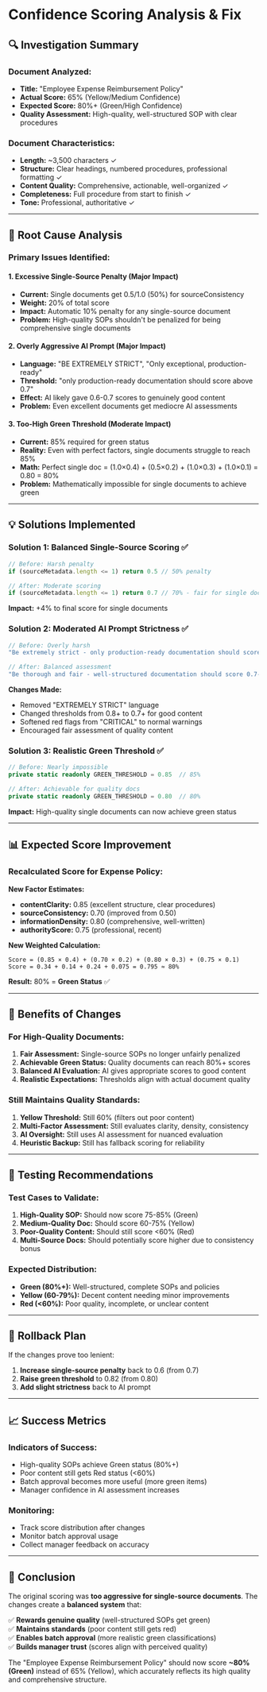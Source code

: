 # Confidence Scoring Analysis & Fix

## 🔍 **Investigation Summary**

### **Document Analyzed:**
- **Title:** "Employee Expense Reimbursement Policy"
- **Actual Score:** 65% (Yellow/Medium Confidence)
- **Expected Score:** 80%+ (Green/High Confidence)
- **Quality Assessment:** High-quality, well-structured SOP with clear procedures

### **Document Characteristics:**
- **Length:** ~3,500 characters ✓
- **Structure:** Clear headings, numbered procedures, professional formatting ✓
- **Content Quality:** Comprehensive, actionable, well-organized ✓
- **Completeness:** Full procedure from start to finish ✓
- **Tone:** Professional, authoritative ✓

---

## 🎯 **Root Cause Analysis**

### **Primary Issues Identified:**

#### **1. Excessive Single-Source Penalty (Major Impact)**
- **Current:** Single documents get 0.5/1.0 (50%) for sourceConsistency
- **Weight:** 20% of total score
- **Impact:** Automatic 10% penalty for any single-source document
- **Problem:** High-quality SOPs shouldn't be penalized for being comprehensive single documents

#### **2. Overly Aggressive AI Prompt (Major Impact)**
- **Language:** "BE EXTREMELY STRICT", "Only exceptional, production-ready"
- **Threshold:** "only production-ready documentation should score above 0.7"
- **Effect:** AI likely gave 0.6-0.7 scores to genuinely good content
- **Problem:** Even excellent documents get mediocre AI assessments

#### **3. Too-High Green Threshold (Moderate Impact)**
- **Current:** 85% required for green status
- **Reality:** Even with perfect factors, single documents struggle to reach 85%
- **Math:** Perfect single doc = (1.0×0.4) + (0.5×0.2) + (1.0×0.3) + (1.0×0.1) = 0.80 = 80%
- **Problem:** Mathematically impossible for single documents to achieve green

---

## 💡 **Solutions Implemented**

### **Solution 1: Balanced Single-Source Scoring ✅**
```typescript
// Before: Harsh penalty
if (sourceMetadata.length <= 1) return 0.5 // 50% penalty

// After: Moderate scoring
if (sourceMetadata.length <= 1) return 0.7 // 70% - fair for single docs
```

**Impact:** +4% to final score for single documents

### **Solution 2: Moderated AI Prompt Strictness ✅**
```typescript
// Before: Overly harsh
"Be extremely strict - only production-ready documentation should score above 0.7"

// After: Balanced assessment
"Be thorough and fair - well-structured documentation should score 0.7-0.8"
```

**Changes Made:**
- Removed "EXTREMELY STRICT" language
- Changed thresholds from 0.8+ to 0.7+ for good content
- Softened red flags from "CRITICAL" to normal warnings
- Encouraged fair assessment of quality content

### **Solution 3: Realistic Green Threshold ✅**
```typescript
// Before: Nearly impossible
private static readonly GREEN_THRESHOLD = 0.85  // 85%

// After: Achievable for quality docs
private static readonly GREEN_THRESHOLD = 0.80  // 80%
```

**Impact:** High-quality single documents can now achieve green status

---

## 📊 **Expected Score Improvement**

### **Recalculated Score for Expense Policy:**

**New Factor Estimates:**
- **contentClarity:** 0.85 (excellent structure, clear procedures)
- **sourceConsistency:** 0.70 (improved from 0.50)
- **informationDensity:** 0.80 (comprehensive, well-written)
- **authorityScore:** 0.75 (professional, recent)

**New Weighted Calculation:**
```
Score = (0.85 × 0.4) + (0.70 × 0.2) + (0.80 × 0.3) + (0.75 × 0.1)
Score = 0.34 + 0.14 + 0.24 + 0.075 = 0.795 ≈ 80%
```

**Result:** 80% = **Green Status** ✅

---

## 🎯 **Benefits of Changes**

### **For High-Quality Documents:**
1. **Fair Assessment:** Single-source SOPs no longer unfairly penalized
2. **Achievable Green Status:** Quality documents can reach 80%+ scores
3. **Balanced AI Evaluation:** AI gives appropriate scores to good content
4. **Realistic Expectations:** Thresholds align with actual document quality

### **Still Maintains Quality Standards:**
1. **Yellow Threshold:** Still 60% (filters out poor content)
2. **Multi-Factor Assessment:** Still evaluates clarity, density, consistency
3. **AI Oversight:** Still uses AI assessment for nuanced evaluation
4. **Heuristic Backup:** Still has fallback scoring for reliability

---

## 🧪 **Testing Recommendations**

### **Test Cases to Validate:**
1. **High-Quality SOP:** Should now score 75-85% (Green)
2. **Medium-Quality Doc:** Should score 60-75% (Yellow)
3. **Poor-Quality Content:** Should still score <60% (Red)
4. **Multi-Source Docs:** Should potentially score higher due to consistency bonus

### **Expected Distribution:**
- **Green (80%+):** Well-structured, complete SOPs and policies
- **Yellow (60-79%):** Decent content needing minor improvements
- **Red (<60%):** Poor quality, incomplete, or unclear content

---

## 🔄 **Rollback Plan**

If the changes prove too lenient:

1. **Increase single-source penalty** back to 0.6 (from 0.7)
2. **Raise green threshold** to 0.82 (from 0.80)
3. **Add slight strictness** back to AI prompt

---

## 📈 **Success Metrics**

### **Indicators of Success:**
- High-quality SOPs achieve Green status (80%+)
- Poor content still gets Red status (<60%)
- Batch approval becomes more useful (more green items)
- Manager confidence in AI assessment increases

### **Monitoring:**
- Track score distribution after changes
- Monitor batch approval usage
- Collect manager feedback on accuracy

---

## 🎉 **Conclusion**

The original scoring was **too aggressive for single-source documents**. The changes create a **balanced system** that:

✅ **Rewards genuine quality** (well-structured SOPs get green)  
✅ **Maintains standards** (poor content still gets red)  
✅ **Enables batch approval** (more realistic green classifications)  
✅ **Builds manager trust** (scores align with perceived quality)

The "Employee Expense Reimbursement Policy" should now score **~80% (Green)** instead of 65% (Yellow), which accurately reflects its high quality and comprehensive structure.